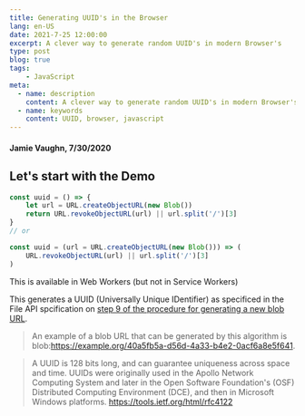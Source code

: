 ```yaml
---
title: Generating UUID's in the Browser
lang: en-US
date: 2021-7-25 12:00:00
excerpt: A clever way to generate random UUID's in modern Browser's 
type: post
blog: true
tags:
    - JavaScript
meta:
  - name: description
    content: A clever way to generate random UUID's in modern Browser's 
  - name: keywords
    content: UUID, browser, javascript
---
```



#### Jamie Vaughn, 7/30/2020

## Let's start with the Demo


<GenUUID />

```js
const uuid = () => {
    let url = URL.createObjectURL(new Blob())
    return URL.revokeObjectURL(url) || url.split('/')[3]
}
// or

const uuid = (url = URL.createObjectURL(new Blob())) => (
    URL.revokeObjectURL(url) || url.split('/')[3]
)
```

This is available in Web Workers (but not in Service Workers)

This generates a UUID (Universally Unique IDentifier) as specificed in the File API spcification on [step 9 of the procedure for generating a new blob URL](https://w3c.github.io/FileAPI/#unicodeBlobURL).

> An example of a blob URL that can be generated by this algorithm is blob:https://example.org/40a5fb5a-d56d-4a33-b4e2-0acf6a8e5f641.


>  A UUID is 128 bits long, and can guarantee
>  uniqueness across space and time.  UUIDs were originally used in the
>  Apollo Network Computing System and later in the Open Software
>  Foundation's (OSF) Distributed Computing Environment (DCE), and then
>  in Microsoft Windows platforms.
https://tools.ietf.org/html/rfc4122
